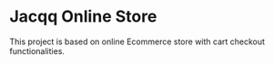 # Jacqq Online Store

This project is based on online Ecommerce store with cart checkout functionalities.
